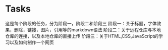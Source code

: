 # Tasks
这是每个阶段的任务，分为阶段一，阶段二和阶段三
阶段一：关于标题，字体效果，删除，链接，图片，引用等的markdown语法
阶段二：关于远程仓库与本地仓库的连接，以及本地仓库的直接上传
阶段三：关于HTML,CSS,JavaScript的学习以及如何制作一个网页
